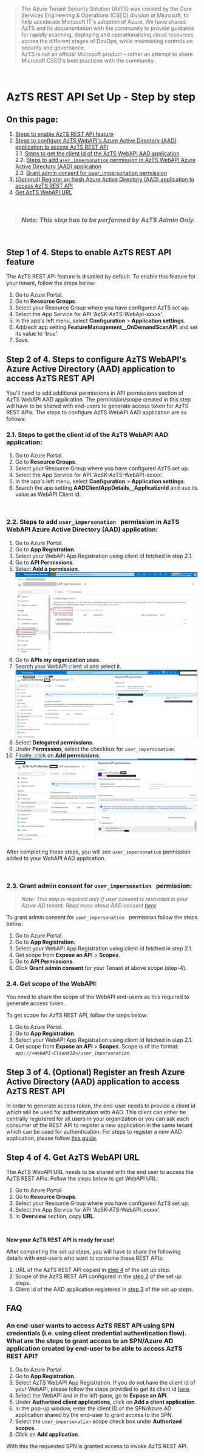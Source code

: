 > The Azure Tenant Security Solution (AzTS) was created by the Core Services Engineering & Operations (CSEO) division at Microsoft, to help accelerate Microsoft IT's adoption of Azure. We have shared AzTS and its documentation with the community to provide guidance for rapidly scanning, deploying and operationalizing cloud resources, across the different stages of DevOps, while maintaining controls on security and governance.
<br>AzTS is not an official Microsoft product – rather an attempt to share Microsoft CSEO's best practices with the community..

<br/>

# AzTS REST API Set Up - Step by step

##  On this page:

1. [Steps to enable AzTS REST API feature](Set%20up.md#step-1-of-4-steps-to-enable-azts-rest-api-feature)
2. [Steps to configure AzTS WebAPI's Azure Active Directory (AAD) application to access AzTS REST API](Set%20up.md#step-2-of-4-steps-to-configure-azts-webapis-azure-active-directory-aad-application-to-access-azts-rest-api) <br>
 2.1. [Steps to get the client id of the AzTS WebAPI AAD application](Set%20up.md#21-steps-to-get-the-client-id-of-the-azts-webapi-aad-application)<br>
 2.2. [Steps to add `user_impersonation` permission in AzTS WebAPI Azure Active Directory (AAD) application](Set%20up.md#22-steps-to-add-user_impersonation--permission-in-azts-webapi-azure-active-directory-aad-application) <br>
 2.3. [Grant admin consent for user_impersonation permission](Set%20up.md#23-grant-admin-consent-for-user_impersonation--permission)
3. [(Optional) Register an fresh Azure Active Directory (AAD) application to access AzTS REST API](Set%20up.md#step-3-of-4-optional-register-an-fresh-azure-active-directory-aad-application-to-access-azts-rest-api)
4. [Get AzTS WebAPI URL](Set%20up.md#step-4-of-4-get-azts-webapi-url)

<br> 

> ###  _Note: This step has to be performed by AzTS Admin Only._

<br>

## **Step 1 of 4.** Steps to enable AzTS REST API feature

The AzTS REST API feature is disabled by default. To enable this feature for your tenant, follow the steps below:

1. Go to Azure Portal.
2. Go to **Resource Groups**.
3. Select your Resource Group where you have configured AzTS set up.
4. Select the App Service for API 'AzSK-AzTS-WebApi-xxxxx'.
5. In the app's left menu, select **Configuration** > **Application settings**.
6. Add/edit app setting **FeatureManagement__OnDemandScanAPI** and set its value to _'true'_.
7. Save.

## **Step 2 of 4.** Steps to configure AzTS WebAPI's Azure Active Directory (AAD) application to access AzTS REST API 

You'll need to add additional permissions in API permissions section of AzTS WebAPI AAD application. The permission/scope created in this step will have to be shared with end-users to generate access token for AzTS REST APIs. The steps to configure AzTS WebAPI AAD application are as follows: 

### **2.1. Steps to get the client id of the AzTS WebAPI AAD application:**
1. Go to Azure Portal.
2. Go to **Resource Groups**.
3. Select your Resource Group where you have configured AzTS set up.
4. Select the App Service for API 'AzSK-AzTS-WebAPI-xxxxx'.
5. In the app's left menu, select **Configuration** > **Application settings**.
6. Search the app setting **AADClientAppDetails__ApplicationId** and use its value as WebAPI Client id.

<br>

### **2.2. Steps to add `user_impersonation ` permission in AzTS WebAPI Azure Active Directory (AAD) application:**

1. Go to Azure Portal.
2. Go to **App Registration**.
3. Select your WebAPI App Registration using client id fetched in step 2.1.
4. Go to **API Permissions**.
5. Select **Add a permission**.
![Add API Permission](../Images/07_AppRegistration_Grant_API_Permission.png)
6. Go to **APIs my organization uses**.
7. Search your WebAPI client id and select it.
![Add API Permission](../Images/07_AppRegistration_API_Permission.png)
8. Select **Delegated permissions**.
9. Under **Permission**, select the checkbox for `user_impersonation`.
10. Finally, click on **Add permissions**.
![Add API Permission](../Images/07_AppRegistration_Add_API_Permission.png)

After completing these steps, you will see `user_impersonation` permission added to your WebAPI AAD application.

<br>

### **2.3. Grant admin consent for `user_impersonation ` permission:**

> _Note: This step is required only if user consent is restricted in your Azure AD tenant. Read more about AAD consent [here](https://docs.microsoft.com/en-us/azure/active-directory/manage-apps/configure-user-consent?tabs=azure-portal)_

To grant admin consent for `user_impersonation ` permission follow the steps below:
1. Go to Azure Portal.
2. Go to **App Registration**.
3. Select your WebAPI App Registration using client id fetched in step 2.1.
4. Get scope from **Expose an API** > **Scopes**.
5. Go to **API Permissions**.
6. Click **Grant admin consent** for your Tenant at above scope (step-4).

### **2.4. Get scope of the WebAPI:**

You need to share the scope of the WebAPI end-users as this required to generate access token.

To get scope for AzTS REST API, follow the steps below:
1. Go to Azure Portal.
2. Go to **App Registration**.
3. Select your WebAPI App Registration using client id fetched in step 2.1.
4. Get scope from **Expose an API** > **Scopes**. Scope is of the format: _`api://<WebAPI-ClientID>/user_impersonation `_

## **Step 3 of 4.** (Optional) Register an fresh Azure Active Directory (AAD) application to access AzTS REST API

In order to generate access token, the end-user needs to provide a client id which will be used for authentication with AAD. This client can either be centrally registered for all users in your organization or you can ask each consumer of the REST API to register a new application in the same tenant which can be used for authentication. For steps to register a new AAD application, please follow [this guide](https://docs.microsoft.com/en-us/azure/active-directory/develop/quickstart-register-app#register-an-application).

## **Step 4 of 4.** Get AzTS WebAPI URL

The AzTS WebAPI URL needs to be shared with the end user to access the AzTS REST APIs. Follow the steps below to get WebAPI URL:

1. Go to Azure Portal.
2. Go to **Resource Groups**.
3. Select your Resource Group where you have configured AzTS set up.
4. Select the App Service for API 'AzSK-ATS-WebAPI-xxxxx'.
5. In **Overview** section, copy **URL**.

<br>

**Now your AzTS REST API is ready for use!**

After completing the set up steps, you will have to share the following details with end-users who want to consume these REST APIs:
1. URL of the AzTS REST API copied in [step 4](Set%20up.md#step-4-of-4-get-azts-webapi-url) of the set up step.
2. Scope of the AzTS REST API configured in the [step 2](Set%20up.md#step-2-of-4-steps-to-configure-azts-webapis-azure-active-directory-aad-application-to-access-azts-rest-api) of the set up steps.
3. Client id of the AAD application registered in [step 3](Set%20up.md#step-3-of-4-optional-register-an-fresh-azure-active-directory-aad-application-to-access-azts-rest-api) of the set up steps.


## FAQ


### **An end-user wants to access AzTS REST API using SPN credentials (i.e. using client credential authentication flow). What are the steps to grant access to an SPN/Azure AD application created by end-user to be able to access AzTS REST API?**

1. Go to Azure Portal.
2. Go to **App Registration**.
3. Select AzTS WebAPI App Registration. If you do not have the client id of your WebAPI, please follow the steps provided to get its client id [here](Set%20up.md#step-4-of-4-get-azts-webapi-url). 
4. Select the WebAPI and in the left-pane, go to **Expose an API**.
5. Under **Authorized client applications**, click on **Add a client application**.
6. In the pop-up window, enter the client ID of the SPN/Azure AD application shared by the end-user to grant access to the SPN. 
6. Select the `user_impersonation` scope check box under **Authorized scopes**.
7. Click on **Add application**.

With this the requested SPN is granted access to invoke AzTS REST API.